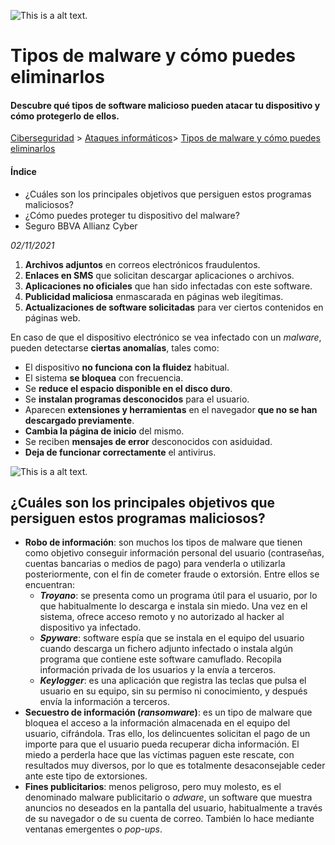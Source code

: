 ![This is a alt text.](https://www.bbva.es/content/dam/public-web/bbvaes/images/finanzas-vistazo/ef/banca-digital/3200x912/3200x912-fintech.jpg.img.3200.1586776921894.jpg "This is a sample image.")

 # Tipos de malware y cómo puedes eliminarlos 

#### Descubre qué tipos de software malicioso pueden atacar tu dispositivo y cómo protegerlo de ellos.

[Ciberseguridad](https://www.bbva.es/finanzas-vistazo/ciberseguridad.html) > [Ataques informáticos](/https://www.bbva.es/finanzas-vistazo/ciberseguridad/ataques-informaticos.html)> [Tipos de malware y cómo puedes eliminarlos](https://www.bbva.es/finanzas-vistazo/ciberseguridad/ataques-informaticos/tipos-de-malware-y-como-puedes-eliminarlos.html)

#### Índice

* ¿Cuáles son los principales objetivos que persiguen estos programas maliciosos?
* ¿Cómo puedes proteger tu dispositivo del malware?
* Seguro BBVA Allianz Cyber

_02/11/2021_


1. **Archivos adjuntos** en correos electrónicos fraudulentos.
2. **Enlaces en SMS** que solicitan descargar aplicaciones o archivos.
3. **Aplicaciones no oficiales** que han sido infectadas con este software.
4.  **Publicidad maliciosa** enmascarada en páginas web ilegítimas.
5.  **Actualizaciones de software solicitadas** para ver ciertos contenidos en páginas web.


En caso de que el dispositivo electrónico se vea infectado con un _malware_, pueden detectarse **ciertas anomalías**, tales como:

*   El dispositivo **no funciona con la fluidez** habitual.
*   El sistema **se bloquea** con frecuencia. 
*   Se **reduce el espacio disponible en el disco duro**.
*   Se **instalan programas desconocidos** para el usuario.
*   Aparecen **extensiones y herramientas** en el navegador **que no se han descargado previamente**.
*   **Cambia la página de inicio** del mismo.
*   Se reciben **mensajes de error** desconocidos con asiduidad. 
*   **Deja de funcionar correctamente** el antivirus.


![This is a alt text.](https://www.bbva.es/content/dam/public-web/bbvaes/images/finanzas-vistazo/ef/ciberseguridad/2400x1600_Ultima-Hora-13.jpg.img.768.1635933878392.jpg)

¿Cuáles son los principales objetivos que persiguen estos programas maliciosos?
-------------------------------------------------------------------------------

*   **Robo de información**: son muchos los tipos de malware que tienen como objetivo conseguir información personal del usuario (contraseñas, cuentas bancarias o medios de pago) para venderla o utilizarla posteriormente, con el fin de cometer fraude o extorsión. Entre ellos se encuentran:
    *   **_Troyano_**: se presenta como un programa útil para el usuario, por lo que habitualmente lo descarga e instala sin miedo. Una vez en el sistema, ofrece acceso remoto y no autorizado al hacker al dispositivo ya infectado.
    *   **_Spyware_**: software espía que se instala en el equipo del usuario cuando descarga un fichero adjunto infectado o instala algún programa que contiene este software camuflado. Recopila información privada de los usuarios y la envía a terceros.
    *   **_Keylogger_**: es una aplicación que registra las teclas que pulsa el usuario en su equipo, sin su permiso ni conocimiento, y después envía la información a terceros.
*   **Secuestro de información (_ransomware_)**: es un tipo de malware que bloquea el acceso a la información almacenada en el equipo del usuario, cifrándola. Tras ello, los delincuentes solicitan el pago de un importe para que el usuario pueda recuperar dicha información. El miedo a perderla hace que las víctimas paguen este rescate, con resultados muy diversos, por lo que es totalmente desaconsejable ceder ante este tipo de extorsiones.
*   **Fines publicitarios**: menos peligroso, pero muy molesto, es el denominado malware publicitario o _adware_, un software que muestra anuncios no deseados en la pantalla del usuario, habitualmente a través de su navegador o de su cuenta de correo. También lo hace mediante ventanas emergentes o _pop-ups_.